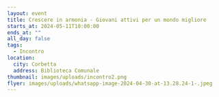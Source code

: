 ```yaml
---
layout: event
title: Crescere in armonia - Giovani attivi per un mondo migliore
starts_at: 2024-05-11T10:00:00
ends_at: ""
all_day: false
tags:
  - Incontro
location:
  city: Corbetta
  address: Biblioteca Comunale
thumbnail: images/uploads/incontro2.png
flyer: images/uploads/whatsapp-image-2024-04-30-at-13.28.24-1-.jpeg
---
```

